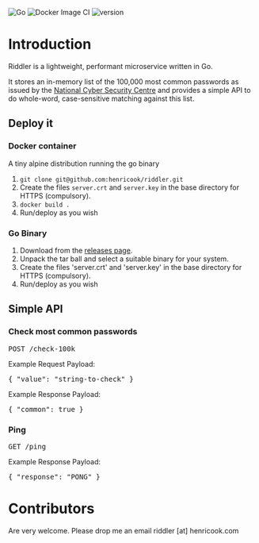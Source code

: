 ![Go](https://github.com/henricook/riddler/workflows/Go/badge.svg)
![Docker Image CI](https://github.com/henricook/riddler/workflows/Docker%20Image%20CI/badge.svg)
![version](https://img.shields.io/badge/version-0.1-blue)

# Introduction

Riddler is a lightweight, performant microservice written in Go.

It stores an in-memory list of the 100,000 most common passwords as issued by the <a href="https://www.ncsc.gov.uk/" target="_new">National Cyber Security Centre</a> and provides a simple API to do whole-word, case-sensitive matching against this list.

## Deploy it

### Docker container

A tiny alpine distribution running the go binary

<ol>
<li><code>git clone git@github.com:henricook/riddler.git</code></li>
<li>Create the files <code>server.crt</code> and <code>server.key</code> in the base directory for HTTPS (compulsory).</li>
<li><code>docker build .</code></li>
<li>Run/deploy as you wish</li>
</ol>

### Go Binary

<ol>
<li>Download from the <a href="https://github.com/henricook/riddler/releases">releases page</a>.</li> 
<li>Unpack the tar ball and select a suitable binary for your system.</li>
<li>Create the files 'server.crt' and 'server.key' in the base directory for HTTPS (compulsory).</li>
<li>Run/deploy as you wish</li>
</ol>

## Simple API

### Check most common passwords
<pre>
POST /check-100k
</pre>

Example Request Payload:

<pre>
{ "value": "string-to-check" }
</pre>

Example Response Payload:

<pre>
{ "common": true }
</pre>

### Ping
<pre>
GET /ping
</pre>

Example Response Payload:

<pre>
{ "response": "PONG" }
</pre>

# Contributors

Are very welcome. Please drop me an email riddler [at] henricook.com
